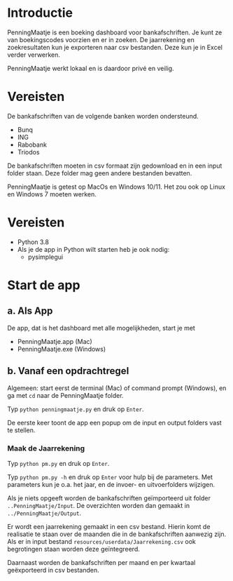 # Introductie
PenningMaatje is een boeking dashboard voor bankafschriften. Je kunt ze van boekingscodes voorzien en er in zoeken. 
De jaarrekening en zoekresultaten kun je exporteren naar csv bestanden. Deze kun je in Excel verder verwerken.

PenningMaatje werkt lokaal en is daardoor privé en veilig.

# Vereisten
De bankafschriften van de volgende banken worden ondersteund.
* Bunq
* ING
* Rabobank
* Triodos

De bankafschriften moeten in csv formaat zijn gedownload en in een input folder staan. Deze folder mag geen andere bestanden bevatten.

PenningMaatje is getest op MacOs en Windows 10/11. Het zou ook op Linux en Windows 7 moeten werken.

# Vereisten
- Python 3.8
- Als je de app in Python wilt starten heb je ook nodig:
  - pysimplegui

# Start de app
## a. Als App
De app, dat is het dashboard met alle mogelijkheden, start je met 
- PenningMaatje.app (Mac)
- PenningMaatje.exe (Windows) 


## b. Vanaf een opdrachtregel
Algemeen: start eerst de terminal (Mac) of command prompt (Windows), 
en ga met `cd` naar de PenningMaatje folder.

Typ `python penningmaatje.py` en druk op `Enter`.

De eerste keer toont de app een popup om de input en output folders vast te stellen.
### Maak de Jaarrekening
Typ `python pm.py` en druk op `Enter`.

Typ `python pm.py -h` en druk op `Enter` voor hulp bij de parameters. Met parameters kun je o.a. het jaar, 
en de invoer- en uitvoerfolders wijzigen. 

Als je niets opgeeft worden de bankafschriften geïmporteerd uit folder `..PenningMaatje/Input`. 
De overzichten worden dan gemaakt in `../PenningMaatje/Output`.

Er wordt een jaarrekening gemaakt in een csv bestand. Hierin komt de realisatie te staan over de maanden die in de bankafschriften aanwezig zijn. 
Als er in input bestand `resources/userdata/Jaarrekening.csv` ook begrotingen staan worden deze geïntegreerd. 

Daarnaast worden de bankafschriften per maand en per kwartaal geëxporteerd in csv bestanden. 



